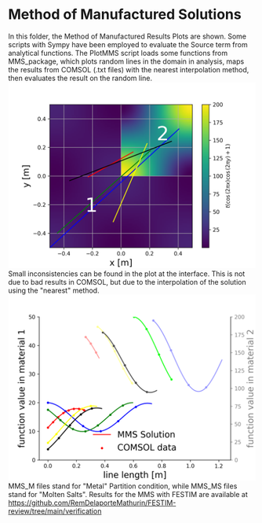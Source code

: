 # Method of Manufactured Solutions 
In this folder, the Method of Manufactured Results Plots are shown. Some scripts with Sympy have been employed to evaluate the Source term from analytical functions. The PlotMMS script loads some functions from MMS_package, which plots random lines in the domain in analysis, maps the results from COMSOL (.txt files) with the nearest interpolation method, then evaluates the result on the random line. 
![Alt text](MMS_M_1.png)
Small inconsistencies can be found in the plot at the interface. This is not due to bad results in COMSOL, but due to the interpolation of the solution using the "nearest" method. 
![Alt text](MMS_M_2.png)
MMS_M files stand for "Metal" Partition condition, while MMS_MS files stand for "Molten Salts". 
Results for the MMS with FESTIM are available at https://github.com/RemDelaporteMathurin/FESTIM-review/tree/main/verification

